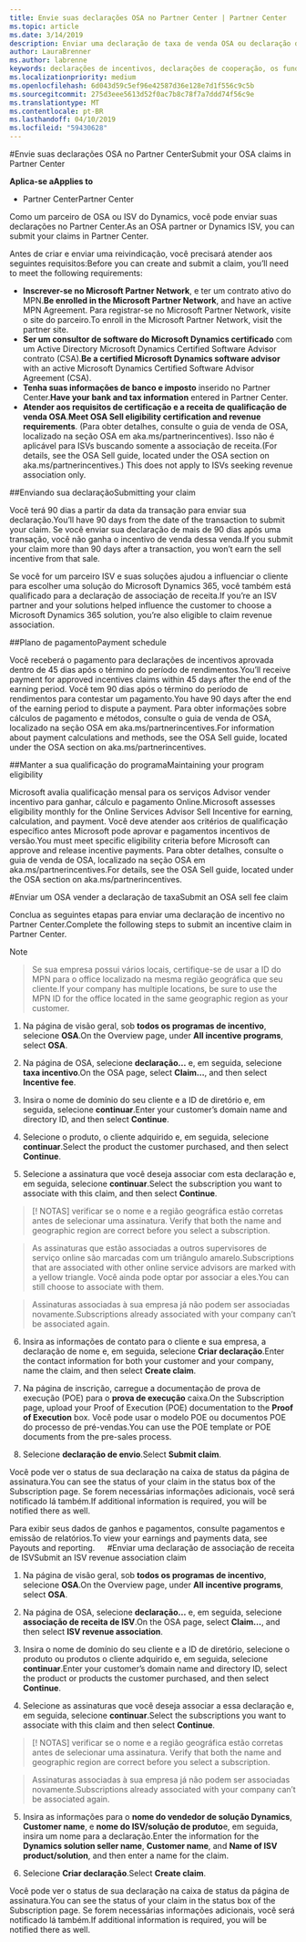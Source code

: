 ```yaml
---
title: Envie suas declarações OSA no Partner Center | Partner Center
ms.topic: article
ms.date: 3/14/2019
description: Enviar uma declaração de taxa de venda OSA ou declaração de associação de receita de ISV
author: LauraBrenner
ms.author: labrenne
keywords: declarações de incentivos, declarações de cooperação, os fundos de cooperação, OSA, ISV, associação de receita
ms.localizationpriority: medium
ms.openlocfilehash: 6d043d59c5ef96e42587d36e128e7d1f556c9c5b
ms.sourcegitcommit: 275d3eee5613d52f0ac7b8c78f7a7ddd74f56c9e
ms.translationtype: MT
ms.contentlocale: pt-BR
ms.lasthandoff: 04/10/2019
ms.locfileid: "59430628"
---
```

#<a name="submit-your-osa-claims-in-partner-center"></a><span data-ttu-id="5be38-104">Envie suas declarações OSA no Partner Center</span><span class="sxs-lookup"><span data-stu-id="5be38-104">Submit your OSA claims in Partner Center</span></span>

**<span data-ttu-id="5be38-105">Aplica-se a</span><span class="sxs-lookup"><span data-stu-id="5be38-105">Applies to</span></span>**

-  <span data-ttu-id="5be38-106">Partner Center</span><span class="sxs-lookup"><span data-stu-id="5be38-106">Partner Center</span></span>

<span data-ttu-id="5be38-107">Como um parceiro de OSA ou ISV do Dynamics, você pode enviar suas declarações no Partner Center.</span><span class="sxs-lookup"><span data-stu-id="5be38-107">As an OSA partner or Dynamics ISV, you can submit your claims in Partner Center.</span></span> 

<span data-ttu-id="5be38-108">Antes de criar e enviar uma reivindicação, você precisará atender aos seguintes requisitos:</span><span class="sxs-lookup"><span data-stu-id="5be38-108">Before you can create and submit a claim, you’ll need to meet the following requirements:</span></span> 
-   <span data-ttu-id="5be38-109">**Inscrever-se no Microsoft Partner Network**, e ter um contrato ativo do MPN.</span><span class="sxs-lookup"><span data-stu-id="5be38-109">**Be enrolled in the Microsoft Partner Network**, and have an active MPN Agreement.</span></span> <span data-ttu-id="5be38-110">Para registrar-se no Microsoft Partner Network, visite o site do parceiro.</span><span class="sxs-lookup"><span data-stu-id="5be38-110">To enroll in the Microsoft Partner Network, visit the partner site.</span></span> 
-   <span data-ttu-id="5be38-111">**Ser um consultor de software do Microsoft Dynamics certificado** com um Active Directory Microsoft Dynamics Certified Software Advisor contrato (CSA).</span><span class="sxs-lookup"><span data-stu-id="5be38-111">**Be a certified Microsoft Dynamics software advisor** with an active Microsoft Dynamics Certified Software Advisor Agreement (CSA).</span></span> 
-   <span data-ttu-id="5be38-112">**Tenha suas informações de banco e imposto** inserido no Partner Center.</span><span class="sxs-lookup"><span data-stu-id="5be38-112">**Have your bank and tax information** entered in Partner Center.</span></span> 
-   <span data-ttu-id="5be38-113">**Atender aos requisitos de certificação e a receita de qualificação de venda OSA**.</span><span class="sxs-lookup"><span data-stu-id="5be38-113">**Meet OSA Sell eligibility certification and revenue requirements**.</span></span> <span data-ttu-id="5be38-114">(Para obter detalhes, consulte o guia de venda de OSA, localizado na seção OSA em aka.ms/partnerincentives). Isso não é aplicável para ISVs buscando somente a associação de receita.</span><span class="sxs-lookup"><span data-stu-id="5be38-114">(For details, see the OSA Sell guide, located under the OSA section on aka.ms/partnerincentives.) This does not apply to ISVs seeking revenue association only.</span></span> 

##<a name="submitting-your-claim"></a><span data-ttu-id="5be38-115">Enviando sua declaração</span><span class="sxs-lookup"><span data-stu-id="5be38-115">Submitting your claim</span></span>

<span data-ttu-id="5be38-116">Você terá 90 dias a partir da data da transação para enviar sua declaração.</span><span class="sxs-lookup"><span data-stu-id="5be38-116">You’ll have 90 days from the date of the transaction to submit your claim.</span></span> <span data-ttu-id="5be38-117">Se você enviar sua declaração de mais de 90 dias após uma transação, você não ganha o incentivo de venda dessa venda.</span><span class="sxs-lookup"><span data-stu-id="5be38-117">If you submit your claim more than 90 days after a transaction, you won’t earn the sell incentive from that sale.</span></span> 

<span data-ttu-id="5be38-118">Se você for um parceiro ISV e suas soluções ajudou a influenciar o cliente para escolher uma solução do Microsoft Dynamics 365, você também está qualificado para a declaração de associação de receita.</span><span class="sxs-lookup"><span data-stu-id="5be38-118">If you’re an ISV partner and your solutions helped influence the customer to choose a Microsoft Dynamics 365 solution, you’re also eligible to claim revenue association.</span></span>   

##<a name="payment-schedule"></a><span data-ttu-id="5be38-119">Plano de pagamento</span><span class="sxs-lookup"><span data-stu-id="5be38-119">Payment schedule</span></span>

<span data-ttu-id="5be38-120">Você receberá o pagamento para declarações de incentivos aprovada dentro de 45 dias após o término do período de rendimentos.</span><span class="sxs-lookup"><span data-stu-id="5be38-120">You’ll receive payment for approved incentives claims within 45 days after the end of the earning period.</span></span> <span data-ttu-id="5be38-121">Você tem 90 dias após o término do período de rendimentos para contestar um pagamento.</span><span class="sxs-lookup"><span data-stu-id="5be38-121">You have 90 days after the end of the earning period to dispute a payment.</span></span> <span data-ttu-id="5be38-122">Para obter informações sobre cálculos de pagamento e métodos, consulte o guia de venda de OSA, localizado na seção OSA em aka.ms/partnerincentives.</span><span class="sxs-lookup"><span data-stu-id="5be38-122">For information about payment calculations and methods, see the OSA Sell guide, located under the OSA section on aka.ms/partnerincentives.</span></span>

##<a name="maintaining-your-program-eligibility"></a><span data-ttu-id="5be38-123">Manter a sua qualificação do programa</span><span class="sxs-lookup"><span data-stu-id="5be38-123">Maintaining your program eligibility</span></span>

<span data-ttu-id="5be38-124">Microsoft avalia qualificação mensal para os serviços Advisor vender incentivo para ganhar, cálculo e pagamento Online.</span><span class="sxs-lookup"><span data-stu-id="5be38-124">Microsoft assesses eligibility monthly for the Online Services Advisor Sell Incentive for earning, calculation, and payment.</span></span> <span data-ttu-id="5be38-125">Você deve atender aos critérios de qualificação específico antes Microsoft pode aprovar e pagamentos incentivos de versão.</span><span class="sxs-lookup"><span data-stu-id="5be38-125">You must meet specific eligibility criteria before Microsoft can approve and release incentive payments.</span></span> <span data-ttu-id="5be38-126">Para obter detalhes, consulte o guia de venda de OSA, localizado na seção OSA em aka.ms/partnerincentives.</span><span class="sxs-lookup"><span data-stu-id="5be38-126">For details, see the OSA Sell guide, located under the OSA section on aka.ms/partnerincentives.</span></span>

#<a name="submit-an-osa-sell-fee-claim"></a><span data-ttu-id="5be38-127">Enviar um OSA vender a declaração de taxa</span><span class="sxs-lookup"><span data-stu-id="5be38-127">Submit an OSA sell fee claim</span></span>

<span data-ttu-id="5be38-128">Conclua as seguintes etapas para enviar uma declaração de incentivo no Partner Center.</span><span class="sxs-lookup"><span data-stu-id="5be38-128">Complete the following steps to submit an incentive claim in Partner Center.</span></span>  

>[!NOTE]

><span data-ttu-id="5be38-129">Se sua empresa possui vários locais, certifique-se de usar a ID do MPN para o office localizado na mesma região geográfica que seu cliente.</span><span class="sxs-lookup"><span data-stu-id="5be38-129">If your company has multiple locations, be sure to use the MPN ID for the office located in the same geographic region as your customer.</span></span> 

1.  <span data-ttu-id="5be38-130">Na página de visão geral, sob **todos os programas de incentivo**, selecione **OSA**.</span><span class="sxs-lookup"><span data-stu-id="5be38-130">On the Overview page, under **All incentive programs**, select **OSA**.</span></span>

2.  <span data-ttu-id="5be38-131">Na página de OSA, selecione **declaração...** e, em seguida, selecione **taxa incentivo**.</span><span class="sxs-lookup"><span data-stu-id="5be38-131">On the OSA page, select **Claim…**, and then select **Incentive fee**.</span></span>

3.  <span data-ttu-id="5be38-132">Insira o nome de domínio do seu cliente e a ID de diretório e, em seguida, selecione **continuar**.</span><span class="sxs-lookup"><span data-stu-id="5be38-132">Enter your customer’s domain name and directory ID, and then select **Continue**.</span></span> 

4.  <span data-ttu-id="5be38-133">Selecione o produto, o cliente adquirido e, em seguida, selecione **continuar**.</span><span class="sxs-lookup"><span data-stu-id="5be38-133">Select the product the customer purchased, and then select **Continue**.</span></span> 

5.  <span data-ttu-id="5be38-134">Selecione a assinatura que você deseja associar com esta declaração e, em seguida, selecione **continuar**.</span><span class="sxs-lookup"><span data-stu-id="5be38-134">Select the subscription you want to associate with this claim, and then select **Continue**.</span></span>

>[! NOTAS]<span data-ttu-id="5be38-135"> verificar se o nome e a região geográfica estão corretas antes de selecionar uma assinatura.</span><span class="sxs-lookup"><span data-stu-id="5be38-135"> Verify that both the name and geographic region are correct before you select a subscription.</span></span> 

><span data-ttu-id="5be38-136">As assinaturas que estão associadas a outros supervisores de serviço online são marcadas com um triângulo amarelo.</span><span class="sxs-lookup"><span data-stu-id="5be38-136">Subscriptions that are associated with other online service advisors are marked with a yellow triangle.</span></span> <span data-ttu-id="5be38-137">Você ainda pode optar por associar a eles.</span><span class="sxs-lookup"><span data-stu-id="5be38-137">You can still choose to associate with them.</span></span> 

><span data-ttu-id="5be38-138">Assinaturas associadas à sua empresa já não podem ser associadas novamente.</span><span class="sxs-lookup"><span data-stu-id="5be38-138">Subscriptions already associated with your company can’t be associated again.</span></span>  

6.  <span data-ttu-id="5be38-139">Insira as informações de contato para o cliente e sua empresa, a declaração de nome e, em seguida, selecione **Criar declaração**.</span><span class="sxs-lookup"><span data-stu-id="5be38-139">Enter the contact information for both your customer and your company, name the claim, and then select **Create claim**.</span></span> 

7.  <span data-ttu-id="5be38-140">Na página de inscrição, carregue a documentação de prova de execução (POE) para o **prova de execução** caixa.</span><span class="sxs-lookup"><span data-stu-id="5be38-140">On the Subscription page, upload your Proof of Execution (POE) documentation to the **Proof of Execution** box.</span></span> <span data-ttu-id="5be38-141">Você pode usar o modelo POE ou documentos POE do processo de pré-vendas.</span><span class="sxs-lookup"><span data-stu-id="5be38-141">You can use the POE template or POE documents from the pre-sales process.</span></span> 

8.  <span data-ttu-id="5be38-142">Selecione **declaração de envio**.</span><span class="sxs-lookup"><span data-stu-id="5be38-142">Select **Submit claim**.</span></span>    

<span data-ttu-id="5be38-143">Você pode ver o status de sua declaração na caixa de status da página de assinatura.</span><span class="sxs-lookup"><span data-stu-id="5be38-143">You can see the status of your claim in the status box of the Subscription page.</span></span> <span data-ttu-id="5be38-144">Se forem necessárias informações adicionais, você será notificado lá também.</span><span class="sxs-lookup"><span data-stu-id="5be38-144">If additional information is required, you will be notified there as well.</span></span>

<span data-ttu-id="5be38-145">Para exibir seus dados de ganhos e pagamentos, consulte pagamentos e emissão de relatórios.</span><span class="sxs-lookup"><span data-stu-id="5be38-145">To view your earnings and payments data, see Payouts and reporting.</span></span> 
 
#<a name="submit-an-isv-revenue-association-claim"></a><span data-ttu-id="5be38-146">Enviar uma declaração de associação de receita de ISV</span><span class="sxs-lookup"><span data-stu-id="5be38-146">Submit an ISV revenue association claim</span></span>

1.  <span data-ttu-id="5be38-147">Na página de visão geral, sob **todos os programas de incentivo**, selecione **OSA**.</span><span class="sxs-lookup"><span data-stu-id="5be38-147">On the Overview page, under **All incentive programs**, select **OSA**.</span></span>

2.  <span data-ttu-id="5be38-148">Na página de OSA, selecione **declaração...** e, em seguida, selecione **associação de receita de ISV**.</span><span class="sxs-lookup"><span data-stu-id="5be38-148">On the OSA page, select **Claim…**, and then select **ISV revenue association**.</span></span>

3.  <span data-ttu-id="5be38-149">Insira o nome de domínio do seu cliente e a ID de diretório, selecione o produto ou produtos o cliente adquirido e, em seguida, selecione **continuar**.</span><span class="sxs-lookup"><span data-stu-id="5be38-149">Enter your customer’s domain name and directory ID, select the product or products the customer purchased, and then select **Continue**.</span></span> 

4.  <span data-ttu-id="5be38-150">Selecione as assinaturas que você deseja associar a essa declaração e, em seguida, selecione **continuar**.</span><span class="sxs-lookup"><span data-stu-id="5be38-150">Select the subscriptions you want to associate with this claim and then select **Continue**.</span></span>

>[! NOTAS]<span data-ttu-id="5be38-151"> verificar se o nome e a região geográfica estão corretas antes de selecionar uma assinatura.</span><span class="sxs-lookup"><span data-stu-id="5be38-151"> Verify that both the name and geographic region are correct before you select a subscription.</span></span> 

><span data-ttu-id="5be38-152">Assinaturas associadas à sua empresa já não podem ser associadas novamente.</span><span class="sxs-lookup"><span data-stu-id="5be38-152">Subscriptions already associated with your company can’t be associated again.</span></span>  

5.  <span data-ttu-id="5be38-153">Insira as informações para o **nome do vendedor de solução Dynamics**, **Customer name**, e **nome do ISV/solução de produto**e, em seguida, insira um nome para a declaração.</span><span class="sxs-lookup"><span data-stu-id="5be38-153">Enter the information for the **Dynamics solution seller name**, **Customer name**, and **Name of ISV product/solution**, and then enter a name for the claim.</span></span> 

6.  <span data-ttu-id="5be38-154">Selecione **Criar declaração**.</span><span class="sxs-lookup"><span data-stu-id="5be38-154">Select **Create claim**.</span></span> 

<span data-ttu-id="5be38-155">Você pode ver o status de sua declaração na caixa de status da página de assinatura.</span><span class="sxs-lookup"><span data-stu-id="5be38-155">You can see the status of your claim in the status box of the Subscription page.</span></span> <span data-ttu-id="5be38-156">Se forem necessárias informações adicionais, você será notificado lá também.</span><span class="sxs-lookup"><span data-stu-id="5be38-156">If additional information is required, you will be notified there as well.</span></span>
